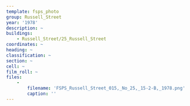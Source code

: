```yaml
---
template: fsps_photo
group: Russell_Street
year: '1978'
description: ~
buildings:
    - Russell_Street/25_Russell_Street
coordinates: ~
heading: ~
classification: ~
section: ~
cell: ~
film_roll: ~
files:
    -
        filename: 'FSPS_Russell_Street_015,_No_25,_15-2-B,_1978.png'
        caption: ''
---
```

